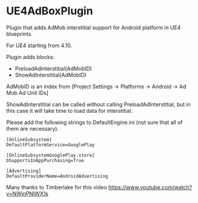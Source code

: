 # UE4AdBoxPlugin
Plugin that adds AdMob interstitial support for Android platform in UE4 blueprints.

For UE4 starting from 4.10.

Plugin adds blocks:
* PreloadAdInterstitial(AdMobID)
* ShowAdInterstitial(AdMobID)

AdMobID is an index from [Project Settings -> Platforms -> Android -> Ad Mob Ad Unit IDs]

ShowAdInterstitial can be called without calling PreloadAdInterstitial, but in this case it will take time to load data for interstitial.

Please add the following strings to DefaultEngine.ini (not sure that all of them are necessary).

    [OnlineSubsystem]
    DefaultPlatformService=GooglePlay
    
    [OnlineSubsystemGooglePlay.store]
    bSupportsInAppPurchasing=True
    
    [Advertising]
    DefaultProviderName=AndroidAdvertising

Many thanks to Timberlake for this video https://www.youtube.com/watch?v=NWjnPNIWX1s  
